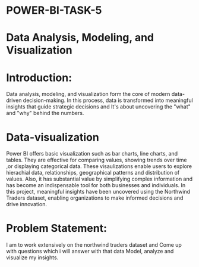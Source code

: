 # POWER-BI-TASK-5

# Data Analysis, Modeling, and Visualization

# Introduction:
Data analysis, modeling, and visualization form the core of modern data-driven decision-making. In this process, data is transformed into meaningful insights that guide strategic decisions and It's about uncovering the "what" and "why" behind the numbers.

# Data-visualization
Power BI offers basic visualization such as bar charts, line charts, and tables. They are effective for comparing values, showing trends over time ,or displaying categorical data. These visaulizations enable users to explore hierachial data, relationships, geographical patterns and distribution of values. Also, it has substantial value by simplifying complex information and has become an indispensable tool for both businesses and individuals. In this project, meaningful insights have been uncovered using the Northwind Traders dataset, enabling organizations to make informed decisions and drive innovation.

# Problem Statement:
I am to work extensively on the northwind traders dataset and Come up with questions which i will answer with that data Model, analyze and visualize my insights.



